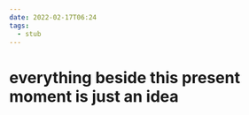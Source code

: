 ```yaml
---
date: 2022-02-17T06:24
tags: 
  - stub
---
```


# everything beside this present moment is just an idea
